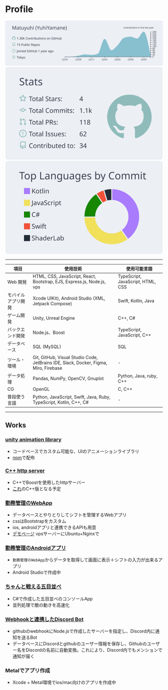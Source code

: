 # Profile


![](https://raw.githubusercontent.com/Matuyuhi/Matuyuhi/main/profile-summary-card-output/nord_bright/0-profile-details.svg)
![](https://raw.githubusercontent.com/Matuyuhi/Matuyuhi/main/profile-summary-card-output/nord_bright/3-stats.svg)
![](https://raw.githubusercontent.com/Matuyuhi/Matuyuhi/main/profile-summary-card-output/nord_bright/2-most-commit-language.svg)

---



| 項目                           | 使用技術                                                        | 使用可能言語                              |
|-------------------------------|-----------------------------------------------------------------|----------------------------------------|
| Web 開発                        | HTML, CSS, JavaScript, React, Bootstrap, EJS, Express.js, Node.js, vps | TypeScript, JavaScript, HTML, CSS      |
| モバイルアプリ開発              | Xcode UIKit), Android Studio (XML, Jetpack Compose)           | Swift, Kotlin, Java        |
| ゲーム開発                     | Unity, Unreal Engine          | C++, C#        |
| バックエンド開発                | Node.js、Boost| TypeScript, JavaScript, C++    |
| データベース                    | SQL (MySQL) | SQL                        |
| ツール・環境                    | Git, GitHub, Visual Studio Code, JetBrains IDE, Slack, Docker, Figma, Miro, Firebase   | -                                      |
| データ処理                      | Pandas, NumPy, OpenCV, Gnuplot                             | Python, Java, ruby, C++                   |
| CG                            | OpenGL | C, C++ |
| 普段使う言語                    | Python, JavaScript, Swift, Java, Ruby, TypeScript, Kotlin, C++, C#   | - |
---

## Works

### [unity animation library](https://github.com/Matuyuhi/AnimationPro)
- コードベースでカスタム可能な、UIのアニメーションライブラリ
- [npm](https://www.npmjs.com/package/com.matuyuhi.animationpro)で配布

### [C++ http server](https://github.com/Matuyuhi/cpp-http-server)
- C++でBoostを使用したhttpサーバー
- [これ](https://github.com/Matuyuhi/shiftapp_web)のC++版となる予定

### [勤務管理のWebApp](https://github.com/Matuyuhi/shiftapp_web)
- データベースとやりとりしてシフトを管理するWebアプリ
- cssはBootstrapをカスタム
- ios, androidアプリと連携できるAPIも用意
- [デモページ](https://yuhi.tokyo/demo/shift) vpsサーバーにUbuntu+Nginxで
### [勤務管理のAndroidアプリ](https://github.com/Matuyuhi/shiftapp_android)
- `勤務管理のWebApp`からデータを取得して画面に表示＋シフトの入力が出来るアプリ
- Android Studioで作成中

### [ちゃんと戦える五目並べ](https://github.com/Matuyuhi/gomokuApp)
- C#で作成した五目並べのコンソールApp
- 並列処理で敵の動きを高速化

### [Webhookと連携したDiscord Bot](https://github.com/Matuyuhi/DiscordBot_webhook)
- githubのwebhookにNode.jsで作成したサーバーを指定し、Discord内に通知を送るBot
- データベースにDiscordとgithubのユーザー情報を保存し、Githubのユーザー名をDiscordの名前に自動変換。これにより、Discord内でもメンションで通知が届く

### Metalでアプリ作成
- Xcode + Metal環境でios/mac向けのアプリを作成中
